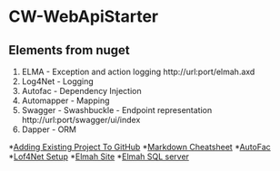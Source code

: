 # CW-WebApiStarter

 




## Elements from nuget

1. ELMA - Exception and action logging
	http://url:port/elmah.axd
2. Log4Net - Logging
3. Autofac - Dependency Injection
4. Automapper - Mapping
5. Swagger - Swashbuckle - Endpoint representation
	http://url:port/swagger/ui/index
6. Dapper - ORM

*[Adding Existing Project To GitHub](https://help.github.com/articles/adding-an-existing-project-to-github-using-the-command-line/)
*[Markdown Cheatsheet](https://github.com/adam-p/markdown-here/wiki/Markdown-Cheatsheet)
*[AutoFac](http://docs.autofac.org/en/latest/integration/webapi.html)
*[Lof4Net Setup](http://devthings.com.ua/implementing-logging-for-asp-net-web-api-with-log4net/)
*[Elmah Site](http://elmah.github.io/downloads/)
*[Elmah SQL server ](http://www.andyfrench.info/2014/07/configuring-elmah-to-use-sql-server.html)
